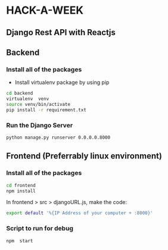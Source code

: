 # HACK-A-WEEK

## Django Rest API with Reactjs

## Backend

### Install all of the packages

- Install virtualenv package by using pip

```sh
cd backend
virtualenv  venv
source venv/bin/activate
pip install -r requirement.txt
```

### Run the Django Server
```sh
python manage.py runserver 0.0.0.0.8000
```

## Frontend (Preferrably linux environment)

### Install all of the packages
```sh
cd frontend
npm install
```
In frontend > src > djangoURL.js, make the code:
```sh
export default '%{IP Address of your computer + :8000}'
```
### Script to run for debug
```sh  
npm  start
```
